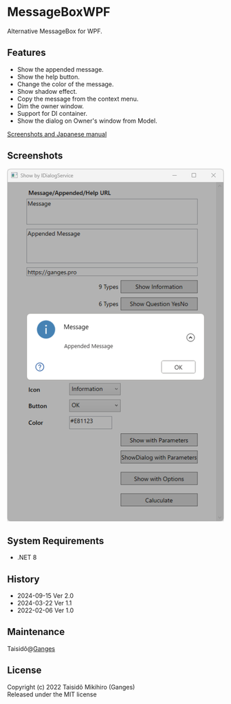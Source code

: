 ﻿# MessageBoxWPF
Alternative MessageBox for WPF.

## Features
- Show the appended message.
- Show the help button.
- Change the color of the message.
- Show shadow effect.
- Copy the message from the context menu.
- Dim the owner window.
- Support for DI container.
- Show the dialog on Owner's window from Model.

[Screenshots and Japanese manual](https://qiita.com/hiro_t/items/5a2637179d6f580738de/)

## Screenshots

![Screenshot1](./assets/Screenshot1.png)

## System Requirements
- .NET 8

## History
- 2024-09-15 Ver 2.0
- 2024-03-22 Ver 1.1
- 2022-02-06 Ver 1.0

## Maintenance
Taisidô@[Ganges](https://ganges.pro/)

## License
Copyright (c) 2022 Taisidô Mikihiro (Ganges)  
Released under the MIT license
